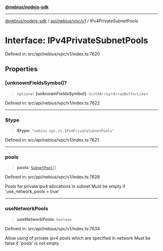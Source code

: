 [**@nebius/nodejs-sdk**](../../../../../README.md)

---

[@nebius/nodejs-sdk](../../../../../README.md) / [api/nebius/vpc/v1](../README.md) / IPv4PrivateSubnetPools

# Interface: IPv4PrivateSubnetPools

Defined in: src/api/nebius/vpc/v1/index.ts:7620

## Properties

### \[unknownFieldsSymbol\]?

> `optional` **\[unknownFieldsSymbol\]**: `Uint8Array`\<`ArrayBufferLike`\>

Defined in: src/api/nebius/vpc/v1/index.ts:7622

---

### $type

> **$type**: `"nebius.vpc.v1.IPv4PrivateSubnetPools"`

Defined in: src/api/nebius/vpc/v1/index.ts:7621

---

### pools

> **pools**: [`SubnetPool`](SubnetPool.md)[]

Defined in: src/api/nebius/vpc/v1/index.ts:7628

Pools for private ipv4 allocations in subnet
Must be empty if 'use_network_pools = true'

---

### useNetworkPools

> **useNetworkPools**: `boolean`

Defined in: src/api/nebius/vpc/v1/index.ts:7634

Allow using of private ipv4 pools which are specified in network
Must be false if 'pools' is not empty
